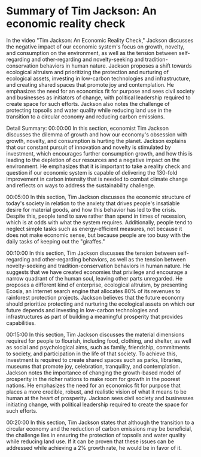 # Summary of Tim Jackson: An economic reality check

In the video "Tim Jackson: An Economic Reality Check," Jackson discusses the negative impact of our economic system's focus on growth, novelty, and consumption on the environment, as well as the tension between self-regarding and other-regarding and novelty-seeking and tradition-conservation behaviors in human nature. Jackson proposes a shift towards ecological altruism and prioritizing the protection and nurturing of ecological assets, investing in low-carbon technologies and infrastructure, and creating shared spaces that promote joy and contemplation. He emphasizes the need for an economics fit for purpose and sees civil society and businesses as initiators of change, with political leadership required to create space for such efforts. Jackson also notes the challenge of protecting topsoils and water quality while reducing land use in the transition to a circular economy and reducing carbon emissions.

Detail Summary: 
00:00:00
In this section, economist Tim Jackson discusses the dilemma of growth and how our economy's obsession with growth, novelty, and consumption is hurting the planet. Jackson explains that our constant pursuit of innovation and novelty is stimulated by investment, which encourages further consumption growth, and how this is leading to the depletion of our resources and a negative impact on the environment. He emphasizes that it is important to take a reality check and question if our economic system is capable of delivering the 130-fold improvement in carbon intensity that is needed to combat climate change and reflects on ways to address the sustainability challenge.

00:05:00
In this section, Tim Jackson discusses the economic structure of today's society in relation to the anxiety that drives people's insatiable desire for material goods, and how this behavior has led to the crisis. Despite this, people tend to save rather than spend in times of recession, which is at odds with what the system requires. Additionally, people tend to neglect simple tasks such as energy-efficient measures, not because it does not make economic sense, but because people are too busy with the daily tasks of keeping out the "giraffes."

00:10:00
In this section, Tim Jackson discusses the tension between self-regarding and other-regarding behaviors, as well as the tension between novelty-seeking and tradition-conservation behaviors in human nature. He suggests that we have created economies that privilege and encourage a narrow quadrant of the human soul, leaving other parts unregarded. He proposes a different kind of enterprise, ecological altruism, by presenting Ecosia, an internet search engine that allocates 80% of its revenues to rainforest protection projects. Jackson believes that the future economy should prioritize protecting and nurturing the ecological assets on which our future depends and investing in low-carbon technologies and infrastructures as part of building a meaningful prosperity that provides capabilities.

00:15:00
In this section, Tim Jackson discusses the material dimensions required for people to flourish, including food, clothing, and shelter, as well as social and psychological aims, such as family, friendship, commitments to society, and participation in the life of that society. To achieve this, investment is required to create shared spaces such as parks, libraries, museums that promote joy, celebration, tranquility, and contemplation. Jackson notes the importance of changing the growth-based model of prosperity in the richer nations to make room for growth in the poorest nations. He emphasizes the need for an economics fit for purpose that places a more credible, robust, and realistic vision of what it means to be human at the heart of prosperity. Jackson sees civil society and businesses initiating change, with political leadership required to create the space for such efforts.

00:20:00
In this section, Tim Jackson states that although the transition to a circular economy and the reduction of carbon emissions may be beneficial, the challenge lies in ensuring the protection of topsoils and water quality while reducing land use. If it can be proven that these issues can be addressed while achieving a 2% growth rate, he would be in favor of it.

